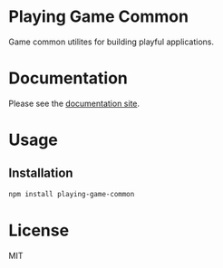 Playing Game Common
===================

Game common utilites for building playful applications.

# Documentation

Please see the [documentation site](https://playingio.github.io).

# Usage

## Installation

```bash
npm install playing-game-common
```

# License

MIT